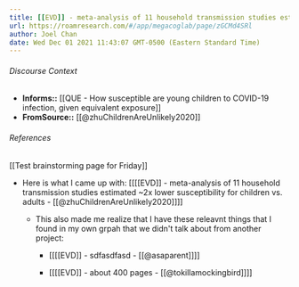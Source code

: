```yaml
---
title: [[EVD]] - meta-analysis of 11 household transmission studies estimated ~2x lower susceptibility for children vs. adults - [[@zhuChildrenAreUnlikely2020]]
url: https://roamresearch.com/#/app/megacoglab/page/zGCMd4SRl
author: Joel Chan
date: Wed Dec 01 2021 11:43:07 GMT-0500 (Eastern Standard Time)
---
```




###### Discourse Context

- **Informs::** [[QUE - How susceptible are young children to COVID-19 infection, given equivalent exposure]]
- **FromSource::** [[@zhuChildrenAreUnlikely2020]]

###### References

[[Test brainstorming page for Friday]]

- Here is what I came up with: [[[[EVD]] - meta-analysis of 11 household transmission studies estimated ~2x lower susceptibility for children vs. adults - [[@zhuChildrenAreUnlikely2020]]]]

    - This also made me realize that I have these releavnt things that I found in my own grpah that we didn't talk about from another project:

        - [[[[EVD]] - sdfasdfasd - [[@asaparent]]]]

        - [[[[EVD]] - about 400 pages - [[@tokillamockingbird]]]]
